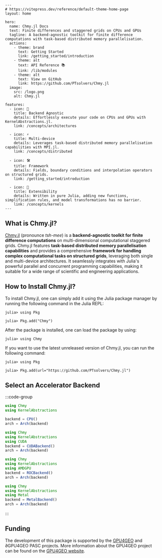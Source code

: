 ```@raw html
---
# https://vitepress.dev/reference/default-theme-home-page
layout: home

hero:
  name: Chmy.jl Docs
  text: Finite differences and staggered grids on CPUs and GPUs
  tagline: A backend-agnostic toolkit for finite difference computations with task-based distributed memory parallelisation.
  actions:
    - theme: brand
      text: Getting Started
      link: /getting_started/introduction
    - theme: alt
      text: API Reference 📚
      link: /lib/modules
    - theme: alt
      text: View on GitHub
      link: https://github.com/PTsolvers/Chmy.jl
  image:
    src: /logo.png
    alt: Chmy.jl

features:
  - icon: 🚀
    title: Backend Agnostic
    details: Effortlessly execute your code on CPUs and GPUs with KernelAbstractions.jl.
    link: /concepts/architectures

  - icon: ⚡
    title: Multi-device
    details: Leverages task-based distributed memory parallelisation capabilities with MPI.jl.
    link: /concepts/distributed

  - icon: 🛠️
    title: Framework
    details: Fields, boundary conditions and interpolation operators on structured grids.
    link: /getting_started/introduction

  - icon: 🧩
    title: Extensibility
    details: Written in pure Julia, adding new functions, simplification rules, and model transformations has no barrier.
    link: /concepts/kernels
---
```

## What is Chmy.jl?

[Chmy.jl](https://github.com/PTsolvers/Chmy.jl) (pronounce *tsh-mee*) is a **backend-agnostic toolkit for finite difference computations** on multi-dimensional computational staggered grids. Chmy.jl features **task-based distributed memory parallelisation capabilities** and provides a comprehensive **framework for handling complex computational tasks on structured grids**, leveraging both single and multi-device architectures. It seamlessly integrates with Julia's powerful parallel and concurrent programming capabilities, making it suitable for a wide range of scientific and engineering applications.

## How to Install Chmy.jl?

To install Chmy.jl, one can simply add it using the Julia package manager by running the following command in the Julia REPL:

```julia-repl
julia> using Pkg

julia> Pkg.add("Chmy")
```

After the package is installed, one can load the package by using:

```julia-repl
julia> using Chmy
```

If you want to use the latest unreleased version of Chmy.jl, you can run the following command:

```julia-repl
julia> using Pkg

julia> Pkg.add(url="https://github.com/PTsolvers/Chmy.jl")
```

## Select an Accelerator Backend

:::code-group

```julia [CPUs]
using Chmy
using KernelAbstractions

backend = CPU()
arch = Arch(backend)
```

```julia [Nvidia GPUs]
using Chmy
using KernelAbstractions
using CUDA
backend = CUDABackend()
arch = Arch(backend)
```

```julia [AMD GPUs]
using Chmy
using KernelAbstractions
using AMDGPU
backend = ROCBackend()
arch = Arch(backend)
```

```julia [Apple GPUs]
using Chmy
using KernelAbstractions
using Metal
backend = MetalBackend()
arch = Arch(backend)
```

:::

## Funding

The development of this package is supported by the [GPU4GEO](https://pasc-ch.org/projects/2021-2024/gpu4geo/index.html) and ∂GPU4GEO PASC projects. More information about the GPU4GEO project can be found on the [GPU4GEO website](https://ptsolvers.github.io/GPU4GEO/).
